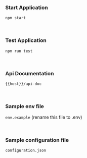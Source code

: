 ### Start Application
`npm start`

<br />

### Test Application
`npm run test`

<br />

### Api Documentation
`{{host}}/api-doc`

<br />

### Sample env file
`env.example` (rename this file to .env)

<br />

### Sample configuration file
`configuration.json`
